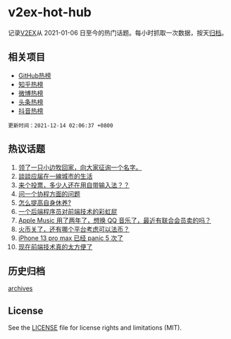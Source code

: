 # v2ex-hot-hub

 记录[V2EX](https://www.v2ex.com/)从 2021-01-06 日至今的热门话题。每小时抓取一次数据，按天[归档](archives)。
 
 ## 相关项目

- [GitHub热榜](https://github.com/snaildev/github-hot-hub)
- [知乎热榜](https://github.com/snaildev/zhihu-hot-hub)
- [微博热榜](https://github.com/snaildev/weibo-hot-hub)
- [头条热榜](https://github.com/snaildev/toutiao-hot-hub)
- [抖音热榜](https://github.com/snaildev/douyin-hot-hub)


 `更新时间：2021-12-14 02:06:37 +0800`

## 热议话题

1. [领了一只小边牧回家，向大家征询一个名字。](https://www.v2ex.com/t/821771)
1. [談談应届在一線城市的生活](https://www.v2ex.com/t/821856)
1. [来个投票，多少人还在用自带输入法？？](https://www.v2ex.com/t/821922)
1. [问一个协程方面的问题](https://www.v2ex.com/t/821871)
1. [怎么提高自身休养?](https://www.v2ex.com/t/821764)
1. [一个后端程序员对前端技术的彩虹屁](https://www.v2ex.com/t/821809)
1. [Apple Music 用了两年了，想换 QQ 音乐了，最近有联合会员卖的吗？](https://www.v2ex.com/t/821767)
1. [火币关了，还有哪个平台考虑可以法币？](https://www.v2ex.com/t/821757)
1. [iPhone 13 pro max 已经 panic 5 次了](https://www.v2ex.com/t/821797)
1. [现在前端技术真的太方便了](https://www.v2ex.com/t/821768)

## 历史归档

[archives](archives)

## License

See the [LICENSE](LICENSE) file for license rights and limitations (MIT).
